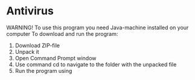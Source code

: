 Antivirus
=========
WARNING! To use this program you need Java-machine installed on your computer
To download and run the program:

1.	Download ZIP-file
2.	Unpack it
3.	Open Command Prompt window
4.	Use command cd to navigate to the folder with the unpacked file
5.	Run the program using
